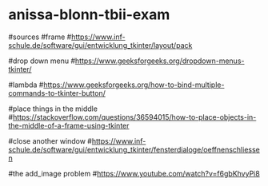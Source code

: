 # anissa-blonn-tbii-exam


#sources
#frame
#https://www.inf-schule.de/software/gui/entwicklung_tkinter/layout/pack

#drop down menu
#https://www.geeksforgeeks.org/dropdown-menus-tkinter/

#lambda
#https://www.geeksforgeeks.org/how-to-bind-multiple-commands-to-tkinter-button/

#place things in the middle
#https://stackoverflow.com/questions/36594015/how-to-place-objects-in-the-middle-of-a-frame-using-tkinter

#close another window
#https://www.inf-schule.de/software/gui/entwicklung_tkinter/fensterdialoge/oeffnenschliessen

#the add_image problem
#https://www.youtube.com/watch?v=f6gbKhvyPi8

